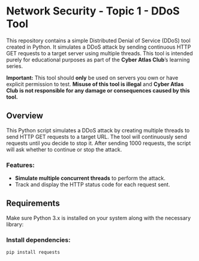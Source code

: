# Network Security - Topic 1 - DDoS Tool

This repository contains a simple Distributed Denial of Service (DDoS) tool created in Python. It simulates a DDoS attack by sending continuous HTTP GET requests to a target server using multiple threads. This tool is intended purely for educational purposes as part of the **Cyber Atlas Club**’s learning series.

**Important:** This tool should **only** be used on servers you own or have explicit permission to test. **Misuse of this tool is illegal** and **Cyber Atlas Club is not responsible for any damage or consequences caused by this tool.**

## Overview

This Python script simulates a DDoS attack by creating multiple threads to send HTTP GET requests to a target URL. The tool will continuously send requests until you decide to stop it. After sending 1000 requests, the script will ask whether to continue or stop the attack.

### Features:
- **Simulate multiple concurrent threads** to perform the attack.
- Track and display the HTTP status code for each request sent.

## Requirements

Make sure Python 3.x is installed on your system along with the necessary library:

### Install dependencies:
```bash
pip install requests
```
